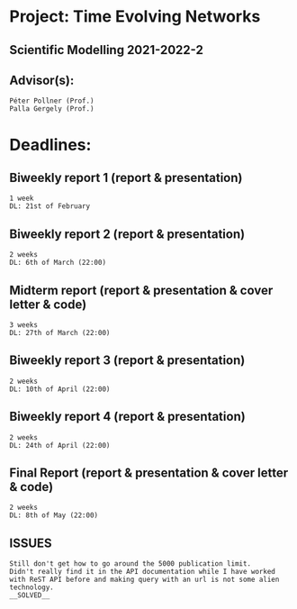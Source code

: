 # Project: Time Evolving Networks
## Scientific Modelling 2021-2022-2

## Advisor(s):

    Péter Pollner (Prof.)
    Palla Gergely (Prof.)

# Deadlines:

## Biweekly report 1 (report & presentation)

    1 week
    DL: 21st of February

## Biweekly report 2 (report & presentation)

    2 weeks
    DL: 6th of March (22:00)

## Midterm report (report & presentation & cover letter & code)

    3 weeks
    DL: 27th of March (22:00)

## Biweekly report 3 (report & presentation)

    2 weeks
    DL: 10th of April (22:00)

## Biweekly report 4 (report & presentation)

    2 weeks
    DL: 24th of April (22:00)

## Final Report (report & presentation & cover letter & code)

    2 weeks
    DL: 8th of May (22:00)


## ISSUES

    Still don't get how to go around the 5000 publication limit.
    Didn't really find it in the API documentation while I have worked
    with ReST API before and making query with an url is not some alien 
    technology.
    __SOLVED__